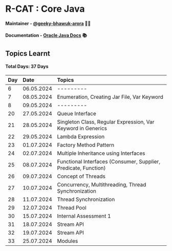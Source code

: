 # R-CAT : Core Java

#### Maintainer - [@geeky-bhawuk-arora](https://github.com/geeky-bhawuk-arora/) 👨‍💻
#### Documentation - [Oracle Java Docs](https://docs.oracle.com/en/java/javase/11/docs/api/) 📚

## Topics Learnt 

#### Total Days: 37 Days

| Day | Date       | Topics                                                            |
|:----|:-----------|:------------------------------------------------------------------|
| 6   | 06.05.2024 | ---------                                                         |
| 7   | 08.05.2024 | Enumeration, Creating Jar File, Var Keyword |                                                         
| 8   | 09.05.2024 | ---------                                                         |
| 20  | 27.05.2024 | Queue Interface                                                   |
| 21  | 28.05.2024 | Singleton Class, Regular Expression, Var Keyword in Generics      |
| 22  | 29.05.2024 | Lambda Expression                                                 |
| 23  | 01.07.2024 | Factory Method Pattern                                            |
| 24  | 02.07.2024 | Multiple Inheritance using Interfaces                             |
| 25  | 08.07.2024 | Functional Interfaces (Consumer, Supplier, Predicate, Function)   |
| 26  | 09.07.2024 | Concept of Threads                                                |
| 27  | 10.07.2024 | Concurrency, Multithreading, Thread Synchronization               |
| 28  | 11.07.2024 | Thread Synchronization                                            |
| 29  | 12.07.2024 | Thread Pool                                                       |
| 30  | 15.07.2024 | Internal Assessment 1                                             |
| 31  | 18.07.2024 | Stream API                                                        |
| 32  | 19.07.2024 | Stream API                                                        |
| 33  | 25.07.2024 | Modules                                                           |

